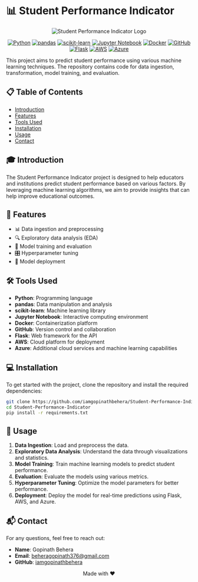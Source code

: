 # 📊 Student Performance Indicator

<div align="center">

![Student Performance Indicator Logo](https://img.shields.io/badge/Student-Performance%20Indicator-blue?style=for-the-badge&logo=data:image/png;base64,iVBORw0KGgoAAAANSUhEUgAAABAAAAAQCAYAAAAf8/9hAAAACXBIWXMAAAsTAAALEwEAmpwYAAABB0lEQVR4nGNgoBAwMjAwMOCSqF+5KKF+5aLFtSsWbQbS/6F4MYgNFaeZAQzIANkQmAFM6CpqVy5qr1+5aGH9ykVb61cuOle/ctEToJgpun6sDmhYvkihYfmiWfUrF62vX7loD9CQS0BaGKsB9SsXzatfsWgJkH0AaMA9qCGM6AaAXFO/YtHk+pWLFtSvXLQBaMgRoCFn61cuUmJEdi0QlADxZKgh84CG7AQacgFoyBOgIRNhBgAN4QXiciBe1LBy0TGgIQ+BhjwDGvIKSMvA4gOoj2QWIPH/g0A10JBbQENeAw15DzTkE5DWhuYvFmRD6lcuEkB2Qf3KRS0gQ4D0JiC9AkjzMpABAFQ6aX9btWk5AAAAAElFTkSuQmCC)

[![Python](https://img.shields.io/badge/python-3670A0?style=for-the-badge&logo=python&logoColor=ffdd54)](https://www.python.org/)
[![pandas](https://img.shields.io/badge/pandas-%23150458.svg?style=for-the-badge&logo=pandas&logoColor=white)](https://pandas.pydata.org/)
[![scikit-learn](https://img.shields.io/badge/scikit--learn-%23F7931E.svg?style=for-the-badge&logo=scikit-learn&logoColor=white)](https://scikit-learn.org/)
[![Jupyter Notebook](https://img.shields.io/badge/jupyter-%23FA0F00.svg?style=for-the-badge&logo=jupyter&logoColor=white)](https://jupyter.org/)
[![Docker](https://img.shields.io/badge/docker-%230db7ed.svg?style=for-the-badge&logo=docker&logoColor=white)](https://www.docker.com/)
[![GitHub](https://img.shields.io/badge/github-%23121011.svg?style=for-the-badge&logo=github&logoColor=white)](https://github.com/)
[![Flask](https://img.shields.io/badge/flask-%23000.svg?style=for-the-badge&logo=flask&logoColor=white)](https://flask.palletsprojects.com/)
[![AWS](https://img.shields.io/badge/AWS-%23FF9900.svg?style=for-the-badge&logo=amazon-aws&logoColor=white)](https://aws.amazon.com/)
[![Azure](https://img.shields.io/badge/azure-%230072C6.svg?style=for-the-badge&logo=microsoftazure&logoColor=white)](https://azure.microsoft.com/)

</div>

This project aims to predict student performance using various machine learning techniques. The repository contains code for data ingestion, transformation, model training, and evaluation.

## 📋 Table of Contents
- [Introduction](#-introduction)
- [Features](#-features)
- [Tools Used](#-tools-used)
- [Installation](#-installation)
- [Usage](#-usage)
- [Contact](#-contact)

## 🎓 Introduction

The Student Performance Indicator project is designed to help educators and institutions predict student performance based on various factors. By leveraging machine learning algorithms, we aim to provide insights that can help improve educational outcomes.

## 🌟 Features

- 📊 Data ingestion and preprocessing
- 🔍 Exploratory data analysis (EDA)
- 🧠 Model training and evaluation
- 🎛️ Hyperparameter tuning
- 🚀 Model deployment

## 🛠️ Tools Used

- **Python**: Programming language
- **pandas**: Data manipulation and analysis
- **scikit-learn**: Machine learning library
- **Jupyter Notebook**: Interactive computing environment
- **Docker**: Containerization platform
- **GitHub**: Version control and collaboration
- **Flask**: Web framework for the API
- **AWS**: Cloud platform for deployment
- **Azure**: Additional cloud services and machine learning capabilities

## 💻 Installation

To get started with the project, clone the repository and install the required dependencies:

```bash
git clone https://github.com/iamgopinathbehera/Student-Performance-Indicator.git
cd Student-Performance-Indicator
pip install -r requirements.txt
```

## 🚀 Usage

1. **Data Ingestion**: Load and preprocess the data.
2. **Exploratory Data Analysis**: Understand the data through visualizations and statistics.
3. **Model Training**: Train machine learning models to predict student performance.
4. **Evaluation**: Evaluate the models using various metrics.
5. **Hyperparameter Tuning**: Optimize the model parameters for better performance.
6. **Deployment**: Deploy the model for real-time predictions using Flask, AWS, and Azure.


## 📬 Contact

For any questions, feel free to reach out:

- **Name**: Gopinath Behera
- **Email**: beheragopinath376@gmail.com
- **GitHub**: [iamgopinathbehera](https://github.com/iamgopinathbehera)

<div align="center">

Made with ❤️ 

</div>
